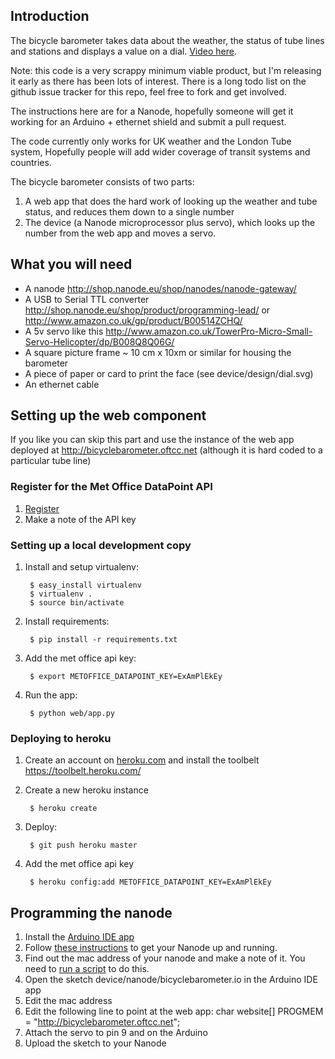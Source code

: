## Introduction

The bicycle barometer takes data about the weather, the status of tube lines and stations and displays a value on a dial. [Video here](https://www.youtube.com/watch?v=GP6LIhDopQk).

Note: this code is a very scrappy minimum viable product, but I'm releasing it early as there has been lots of interest. There is a long todo list on the github issue tracker for this repo, feel free to fork and get involved.

The instructions here are for a Nanode, hopefully someone will get it working for an Arduino + ethernet shield and submit a pull request.

The code currently only works for UK weather and the London Tube system, Hopefully people will add wider coverage of transit systems and countries.

The bicycle barometer consists of two parts:

1. A web app that does the hard work of looking up the weather and tube status, and reduces them down to a single number
2. The device (a Nanode microprocessor plus servo), which looks up the number from the web app and moves a servo.

## What you will need
 * A nanode http://shop.nanode.eu/shop/nanodes/nanode-gateway/
 * A USB to Serial TTL converter http://shop.nanode.eu/shop/product/programming-lead/ or  http://www.amazon.co.uk/gp/product/B00514ZCHQ/
 * A 5v servo like this http://www.amazon.co.uk/TowerPro-Micro-Small-Servo-Helicopter/dp/B008Q8Q06G/
 * A square picture frame ~ 10 cm x 10xm or similar for housing the barometer
 * A piece of paper or card to print the face (see device/design/dial.svg)
 * An ethernet cable

## Setting up the web component

If you like you can skip this part and use the instance of the web app deployed at http://bicyclebarometer.oftcc.net (although it is hard coded to a particular tube line)

### Register for the Met Office DataPoint API
1. [Register](https://register.metoffice.gov.uk/WaveRegistrationClient/public/register.do?service=datapoint)
2. Make a note of the API key

### Setting up a local development copy
1. Install and setup virtualenv:

        $ easy_install virtualenv
        $ virtualenv .
        $ source bin/activate
2. Install requirements:

        $ pip install -r requirements.txt
3. Add the met office api key:

        $ export METOFFICE_DATAPOINT_KEY=ExAmPlEkEy
4. Run the app:

        $ python web/app.py

### Deploying to heroku
1. Create an account on [heroku.com](http://heroku.com) and install the toolbelt https://toolbelt.heroku.com/
2. Create a new heroku instance

        $ heroku create
3. Deploy:

        $ git push heroku master
4. Add the met office api key

        $ heroku config:add METOFFICE_DATAPOINT_KEY=ExAmPlEkEy

## Programming the nanode
1. Install the [Arduino IDE app](http://arduino.cc/en/main/software)
2. Follow [these instructions](http://wiki.london.hackspace.org.uk/view/Project:Nanode/Applications) to get your Nanode up and running.
3. Find out the mac address of your nanode and make a note of it. You need to [run a script](https://github.com/sde1000/NanodeUNIO) to do this.
4. Open the sketch device/nanode/bicyclebarometer.io in the Arduino IDE app
5. Edit the mac address
6. Edit the following line to point at the web app:
	char website[] PROGMEM = "http://bicyclebarometer.oftcc.net";
7. Attach the servo to pin 9 and on the Arduino
7. Upload the sketch to your Nanode



 
